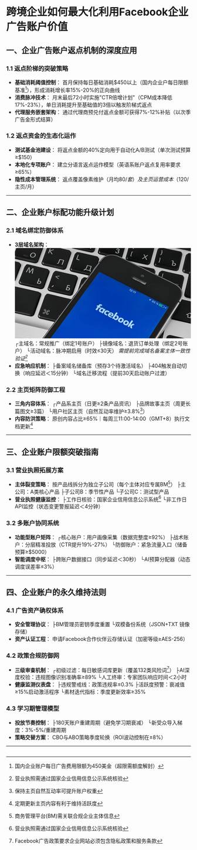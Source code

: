 
# 跨境企业如何最大化利用Facebook企业广告账户价值
## 一、企业广告账户返点机制的深度应用
### 1.1 返点阶梯的突破策略
- **基础消耗阈值控制**：
首月保持每日基础消耗$450以上（国内企业户每日限额基准[^1]），形成消耗增长率15%-20%的正向曲线
- **消费脉冲技术**：
月末最后72小时实施"CTR倍增计划"（CPM成本降低17%-23%），单日消耗提升至基础值的3倍以触发阶梯式返点
- **代理服务嵌套架构**：
通过代理商预兑付返点金额可获得7%-12%补贴（以次季广告金形式结算）
### 1.2 返点资金的生态化运作
- **测试基金池建设**：
将返点金额的40%定向用于自动化A/B测试（单次测试预算≥$150）
- **本地化专项账户**：
建立分语言返点运作模型（英语系账户返点复用率要求≥65%）
- **隐性成本管理系统**：
返点覆盖像素维护（月均$80/套）及主页运营成本（$120/主页/月）
---
## 二、企业账户标配功能升级计划
### 2.1 域名绑定防御体系
- **3层域名架构**：![替代文字](微信图片_20250328135415.png)
┌主域名：常规推广（绑定1号账户）
├镜像域名：退货订单处理（绑定2号账户）
└活动域名：脉冲期启用（时效≤30天）
*需提前完成域名备案主体一致性验证[^6]*
- **应急响应机制**：
├备案域名储备库（预存3个待激活域名）
├404触发自动切换（响应延迟＜15分钟）
└域名迁移流程（提前30天启动账户过渡）
### 2.2 主页矩阵防御工程
- **三角内容体系**：
┌产品系主页（日更≥2条产品资讯）
├品牌故事主页（周更长篇图文≥3篇）
└用户社区主页（自然互动率维护≥3.8%[^4]）
- **内容防洪策略**：
原创内容占比≥65%｜每周三11:00-14:00（GMT+8）执行文档更新[^5]
---
## 三、企业账户限额突破指南
### 3.1 营业执照拓展方案
- **主体裂变策略**：
按产品线拆分为独立子公司（每个主体对应专属BM[^3]）
├主公司：A类核心产品
├子公司B：季节性产品
└子公司C：测试型产品
- **营业执照健康监控**：
├工作日核验：国家企业信用信息公示系统[^6]
└非工作日API监控（状态变更警报延迟＜4分钟）
### 3.2 多账户协同系统
- **功能型账户矩阵**：
┌核心账户：用户画像采集（数据完整度≥92%）
├战术账户：分层精准投放（CTR提升19%-27%）
└防御账户：紧急流量入口（储备预算≥$5000）
- **智能调度中枢**：
├跨账户数据接口（同步延迟＜30秒）
└AI预算分配器（动态调度误差率≤3%）
---
## 四、企业账户的永久维持法则
### 4.1 广告资产确权体系
- **安全管理协议**：
├BM管理员密钥季度重置
└双模备份系统（JSON+TXT 镜像存储）
- **资产认证工程**：
申请Facebook合作伙伴云存储认证（加密等级≥AES-256）
### 4.2 政策合规防御网
- **三级审查机制**：
┌初级过滤：每日敏感词库更新（覆盖132类风险词[^2]）
├AI深度校验：违规图像识别准确率≥89%
└人工终审：专家团队响应时间＜2小时
- **健康监测仪表盘**：
├违规警戒线：政策违规率≤0.3%
├活跃度预警：衰减值≥15%启动激活程序
└素材迭代指标：季度更新效率≥35%
### 4.3 学习期管理模型
- **投放节奏控制**：
├180天账户重建周期（避免学习期衰减）
└新受众导入梯度：3%-5%/重建周期
- **策略交替方案**：
CBO与ABO策略季度轮换（ROI波动控制在±8%）
---
[^1]: 国内企业账户每日广告费用限额为450美金（超限需额度解封）
[^2]: Facebook广告政策要求企业网站必须包含隐私政策和服务条款
[^3]: 商务管理平台(BM)需关联合规企业主体信息
[^4]: 保持主页自然互动率可提升账户权重
[^5]: 定期更新主页内容有利于维持活跃度
[^6]: 营业执照需通过国家企业信用信息公示系统核验
```
